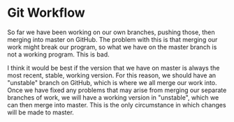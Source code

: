 # Git Workflow

So far we have been working on our own branches, pushing those, then merging
into master on GitHub. The problem with this is that merging our work might
break our program, so what we have on the master branch is not a working
program. This is bad.

I think it would be best if the version that we have on master is always the
most recent, stable, working version. For this reason, we should have an
"unstable" branch on GitHub, which is where we all merge our work into. Once we
have fixed any problems that may arise from merging our separate branches of
work, we will have a working version in "unstable", which we can then merge
into master. This is the only circumstance in which changes will be made to
master.
